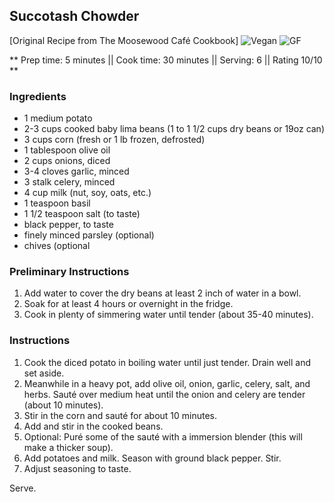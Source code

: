 ## Succotash Chowder

[Original Recipe from The Moosewood Café Cookbook] 
![Vegan](https://img.shields.io/badge/-Vegan-brightgreen.svg)
![GF](https://img.shields.io/badge/-Gluten--free-yellow.svg)

** Prep time: 5 minutes || Cook time: 30 minutes || Serving: 6 || Rating 10/10 **

### Ingredients

- 1 medium potato
- 2-3 cups cooked baby lima beans (1 to 1 1/2 cups dry beans or 19oz can)
- 3 cups corn (fresh or 1 lb frozen, defrosted)
- 1 tablespoon olive oil
- 2 cups onions, diced
- 3-4 cloves garlic, minced
- 3 stalk celery, minced
- 4 cup milk (nut, soy, oats, etc.)
- 1 teaspoon basil
- 1 1/2 teaspoon salt (to taste)
- black pepper, to taste
- finely minced parsley (optional)
- chives (optional 

### Preliminary Instructions

1. Add water to cover the dry beans at least 2 inch of water in a bowl.
2. Soak for at least 4 hours or overnight in the fridge. 
3. Cook in plenty of simmering water until tender (about 35-40 minutes). 

### Instructions

1. Cook the diced potato in boiling water until just tender. Drain well and set aside. 
2. Meanwhile in a heavy pot, add olive oil, onion, garlic, celery, salt, and herbs. Sauté over medium heat until the onion and celery are tender (about 10 minutes).
3. Stir in the corn and sauté for about 10 minutes. 
4. Add and stir in the cooked beans. 
5. Optional: Puré some of the sauté with a immersion blender (this will make a thicker soup). 
6. Add potatoes and milk. Season with ground black pepper. Stir.
7. Adjust seasoning to taste. 

Serve.
